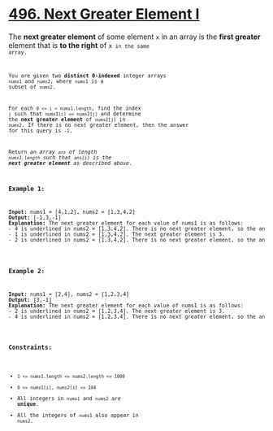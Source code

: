 # [496. Next Greater Element I](https://leetcode.com/problems/next-greater-element-i)

The <strong>next greater element</strong> of some element <code>x</code> in an array is the <strong>first greater</strong> element that is <strong>to the right</strong> of <code>x<code> in the same array.

You are given two <strong>distinct 0-indexed</strong> integer arrays <code>nums1</code> and <code>nums2</code>, where <code>nums1</code> is a subset of <code>nums2</code>.

For each <code>0 <= i < nums1.length</code>, find the index <code>j</code> such that <code>nums1[i] == nums2[j]</code> and determine the <strong>next greater element</strong> of <code>nums2[j]</code> in <code>nums2</code>. If there is no next greater element, then the answer for this query is <code>-1</code>.

Return <em>an array <code>ans</code> of length <code>nums1.length</code> such that <code>ans[i]</code> is the <strong>next greater element</strong> as described above</em>.

### **Example 1:**
<pre>
<strong>Input:</strong> nums1 = [4,1,2], nums2 = [1,3,4,2]
<strong>Output:</strong> [-1,3,-1]
<strong>Explanation:</strong> The next greater element for each value of nums1 is as follows:
- 4 is underlined in nums2 = [1,3,4,2]. There is no next greater element, so the answer is -1.
- 1 is underlined in nums2 = [1,3,4,2]. The next greater element is 3.
- 2 is underlined in nums2 = [1,3,4,2]. There is no next greater element, so the answer is -1.
</pre>

### **Example 2:**
<pre>
<strong>Input:</strong> nums1 = [2,4], nums2 = [1,2,3,4]
<strong>Output:</strong> [3,-1]
<strong>Explanation:</strong> The next greater element for each value of nums1 is as follows:
- 2 is underlined in nums2 = [1,2,3,4]. The next greater element is 3.
- 4 is underlined in nums2 = [1,2,3,4]. There is no next greater element, so the answer is -1.
</pre>

### **Constraints:**

- <code>1 <= nums1.length <= nums2.length <= 1000</code>
- <code>0 <= nums1[i], nums2[i] <= 104</code>
- All integers in <code>nums1</code> and <code>nums2</code> are <strong>unique</strong>.
- All the integers of <code>nums1</code> also appear in <code>nums2</code>.
